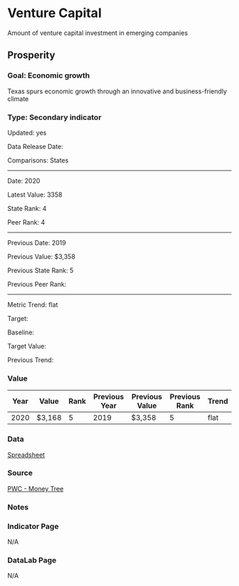 # Venture Capital

Amount of venture capital investment in emerging companies

## Prosperity

### Goal: Economic growth

Texas spurs economic growth through an innovative and business-friendly climate

### Type: Secondary indicator

Updated: yes

Data Release Date: 


Comparisons: States


----

Date: 2020

Latest Value: 3358

State Rank: 4

Peer Rank: 4


----

Previous Date: 2019

Previous Value: $3,358

Previous State Rank: 5

Previous Peer Rank: 


----
Metric Trend: flat

Target: 

Baseline: 

Target Value: 

Previous Trend: 



### Value

| Year |  Value      | Rank     | Previous Year   | Previous Value | Previous Rank | Trend | 
| ----------- | ----------- | ----------- | ----------- | ----------- | ----------- | -----------|
|    2020     |   $3,168    | 5         |   2019      |      $3,358       | 5        | flat        | 

### Data

[Spreadsheet](./regional-aggr-data-q1-2021.xlsx)

### Source

[PWC - Money Tree](https://www.pwc.com/us/en/industries/technology/moneytree.html)

### Notes


### Indicator Page

N/A

### DataLab Page

N/A


